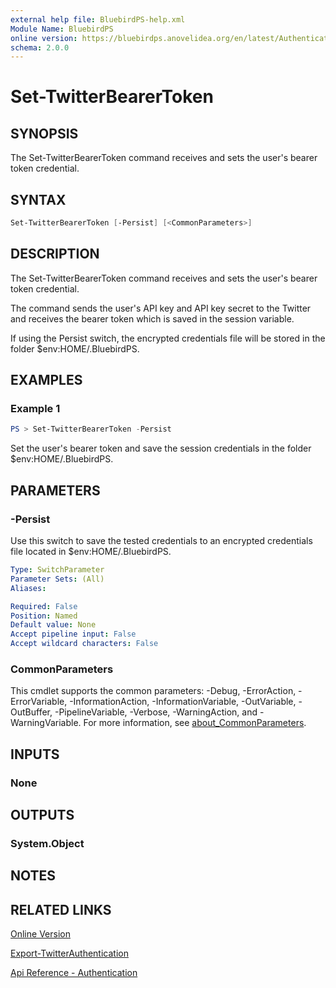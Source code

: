 ```yaml
---
external help file: BluebirdPS-help.xml
Module Name: BluebirdPS
online version: https://bluebirdps.anovelidea.org/en/latest/Authentication/Set-TwitterBearerToken
schema: 2.0.0
---
```


# Set-TwitterBearerToken

## SYNOPSIS

The Set-TwitterBearerToken command receives and sets the user's bearer token credential.

## SYNTAX

```powershell
Set-TwitterBearerToken [-Persist] [<CommonParameters>]
```

## DESCRIPTION

The Set-TwitterBearerToken command receives and sets the user's bearer token credential.

The command sends the user's API key and API key secret to the Twitter and receives the bearer token which is saved in the session variable.

If using the Persist switch, the encrypted credentials file will be stored in the folder $env:HOME/.BluebirdPS.

## EXAMPLES

### Example 1

```powershell
PS > Set-TwitterBearerToken -Persist
```

Set the user's bearer token and save the session credentials in the folder $env:HOME/.BluebirdPS.

## PARAMETERS

### -Persist

Use this switch to save the tested credentials to an encrypted credentials file located in $env:HOME/.BluebirdPS.

```yaml
Type: SwitchParameter
Parameter Sets: (All)
Aliases:

Required: False
Position: Named
Default value: None
Accept pipeline input: False
Accept wildcard characters: False
```

### CommonParameters

This cmdlet supports the common parameters: -Debug, -ErrorAction, -ErrorVariable, -InformationAction, -InformationVariable, -OutVariable, -OutBuffer, -PipelineVariable, -Verbose, -WarningAction, and -WarningVariable. For more information, see [about_CommonParameters](http://go.microsoft.com/fwlink/?LinkID=113216).

## INPUTS

### None

## OUTPUTS

### System.Object

## NOTES

## RELATED LINKS

[Online Version](https://bluebirdps.anovelidea.org/en/latest/Authentication/Set-TwitterBearerToken)

[Export-TwitterAuthentication](https://bluebirdps.anovelidea.org/en/latest/Authentication/Export-TwitterAuthentication)

[Api Reference - Authentication](https://developer.twitter.com/en/docs/authentication/api-reference/token)
